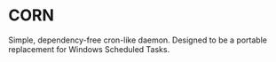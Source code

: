 # CORN

Simple, dependency-free cron-like daemon. Designed to be a portable replacement for Windows Scheduled Tasks.

